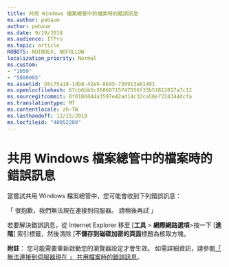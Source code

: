 ```yaml
---
title: 共用 Windows 檔案總管中的檔案時的錯誤訊息
ms.author: pebaum
author: pebaum
ms.date: 9/19/2018
ms.audience: ITPro
ms.topic: article
ROBOTS: NOINDEX, NOFOLLOW
localization_priority: Normal
ms.custom:
- "1059"
- "5800005"
ms.assetid: b5c75a18-1db8-42e9-8b95-730913a61491
ms.openlocfilehash: 67cb6bb5c36868715747556f33b51812017a7c12
ms.sourcegitcommit: 0f0186044a3597e42ad14c32ca58e7224344dcfa
ms.translationtype: MT
ms.contentlocale: zh-TW
ms.lasthandoff: 12/15/2019
ms.locfileid: "40052208"
---
```

# <a name="error-message-when-sharing-files-from-windows-explorer"></a>共用 Windows 檔案總管中的檔案時的錯誤訊息

當嘗試共用 Windows 檔案總管中，您可能會收到下列錯誤訊息：
  
「 很抱歉，我們無法現在連接到伺服器。 請稍後再試 」
  
若要解決錯誤訊息，從 Internet Explorer 移至 [**工具** \> **網際網路選項**\>按一下 [**進階**] 索引標籤，然後清除 [**不儲存到磁碟加密的頁面**標題為核取方塊。
  
 **附註**： 您可能需要重新啟動您的瀏覽器設定才會生效。 如需詳細資訊，請參閱[「 無法連接到伺服器現在 」 共用檔案時的錯誤訊息](https://go.microsoft.com/fwlink/?linkid=2022914)。
  
